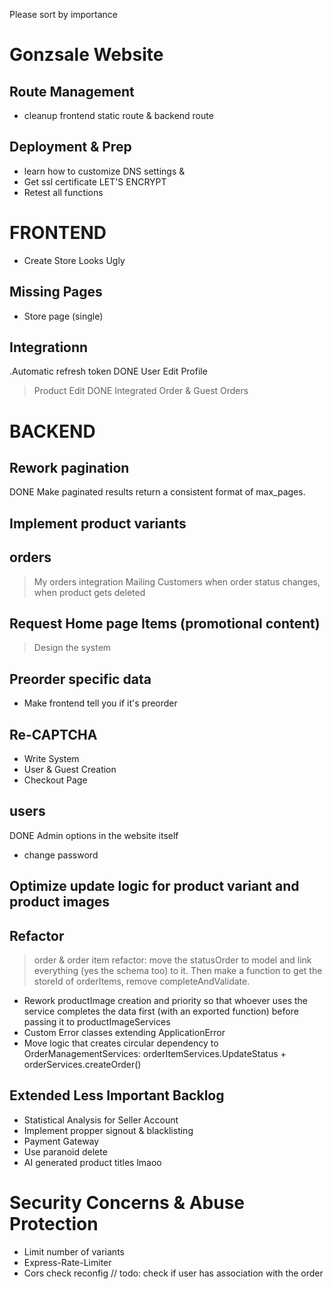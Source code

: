 Please sort by importance
# Gonzsale Website
## Route Management
- cleanup frontend static route & backend route

## Deployment & Prep
- learn how to customize DNS settings &
- Get ssl certificate LET'S ENCRYPT
- Retest all functions

# FRONTEND

- Create Store Looks Ugly
## Missing Pages
- Store page (single)

## Integrationn
.Automatic refresh token
DONE User Edit Profile
> Product Edit
DONE Integrated Order & Guest Orders

# BACKEND
## Rework pagination
DONE Make paginated results return a consistent format of max_pages.

## Implement product variants

## orders
> My orders integration
> Mailing Customers when order status changes, when product gets deleted 

## Request Home page Items (promotional content)
> Design the system

## Preorder specific data
- Make frontend tell you if it's preorder

## Re-CAPTCHA
- Write System
- User & Guest Creation
- Checkout Page

## users
DONE Admin options in the website itself
- change password

## Optimize update logic for product variant and product images

## Refactor
> order & order item refactor: move the statusOrder to model and link everything (yes the schema too) to it. Then make a function to get the storeId of orderItems, remove completeAndValidate.
- Rework productImage creation and priority so that whoever uses the service completes the data first (with an exported function) before passing it to productImageServices
- Custom Error classes extending ApplicationError
- Move logic that creates circular dependency to OrderManagementServices: orderItemServices.UpdateStatus + orderServices.createOrder()

## Extended Less Important Backlog
- Statistical Analysis for Seller Account
- Implement propper signout & blacklisting 
- Payment Gateway
- Use paranoid delete
- AI generated product titles lmaoo

# Security Concerns & Abuse Protection
- Limit number of variants
- Express-Rate-Limiter
- Cors check reconfig
// todo: check if user has association with the order